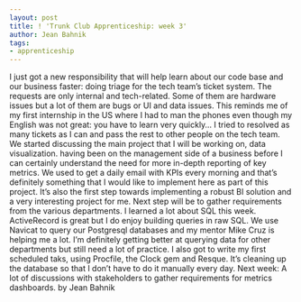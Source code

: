 ```yaml
---
layout: post
title: ! 'Trunk Club Apprenticeship: week 3'
author: Jean Bahnik
tags:
- apprenticeship
---
```

I just got a new responsibility that will help learn about our code base and our business faster: doing triage for the tech team’s ticket system. The requests are only internal and tech-related. Some of them are hardware issues but a lot of them are bugs or UI and data issues. This reminds me of my first internship in the US where I had to man the phones even though my English was not great: you have to learn very quickly… I tried to resolved as many tickets as I can and pass the rest to other people on the tech team.
We started discussing the main project that I will be working on, data visualization. having been on the management side of a business before I can certainly understand the need for more in-depth reporting of key metrics. We used to get a daily email with KPIs every morning and that’s definitely something that I would like to implement here as part of this project. It’s also the first step towards implementing a robust BI solution and a very interesting project for me. Next step will be to gather requirements from the various departments.
I learned a lot about SQL this week. ActiveRecord is great but I do enjoy building queries in raw SQL. We use Navicat to query our Postgresql databases and my mentor Mike Cruz is helping me a lot. I’m definitely getting better at querying data for other departments but still need a lot of practice.
I also got to write my first scheduled taks, using Procfile, the Clock gem and Resque. It’s cleaning up the database so that I don’t have to do it manually every day.
Next week: A lot of discussions with stakeholders to gather requirements for metrics dashboards.
by Jean Bahnik
